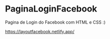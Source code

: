 # PaginaLoginFacebook
Pagina de Login do Facebook com HTML e CSS :) 


https://layoutfacebook.netlify.app/
